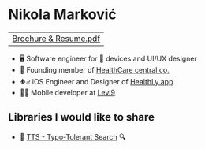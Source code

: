 <h1>Nikola Marković</h1>
<table>
  <tr> 
    <td><a href="https://www.icloud.com/iclouddrive/0sGC0S8yX3KxN4q2TFuJU1oKw#Nikola_Markovic%CC%81_-_Brochure_and_Resume">Brochure & Resume.pdf</a></td>
  </tr>
</table>
<ul>
  <li> 🖥 Software engineer for  devices and UI/UX designer
  <li> 👔 Founding member of <a href="http://healthcarecentral.co">HealthCare central co.</a>
  <li> ⛹️‍♂️ iOS Engineer and Designer of <a href="http://healthlyapp.com">HealthLy app</a>
  <li> 👨‍💻 Mobile developer at <a href="http://levi9.com">Levi9</a>
</ul>
<h2>Libraries I would like to share</h2>
<ul>
  <li>🔎 <a href="https://github.com/nikola-markovic/TyToSearch">TTS - Typo-Tolerant Search</a> 🔍
</ul>

